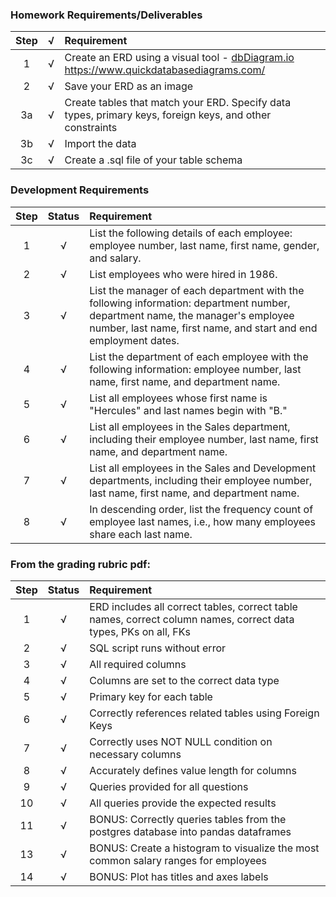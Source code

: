 ### Homework Requirements/Deliverables
| Step  | √ | Requirement |
| :---: | :---: | :--- 
| 1 | √ | Create an ERD using a visual tool - [dbDiagram.io](https://www.dbdiagram.io) https://www.quickdatabasediagrams.com/
| 2 | √ | Save your ERD as an image
| 3a | √ | Create tables that match your ERD. Specify data types, primary keys, foreign keys, and other constraints
| 3b | √ | Import the data
| 3c | √ | Create a .sql file of your table schema

### Development Requirements

| Step | Status | Requirement |
| :---: | :---: | :--- 
| 1 | √ | List the following details of each employee: employee number, last name, first name, gender, and salary.
| 2 | √ | List employees who were hired in 1986.
| 3 | √ | List the manager of each department with the following information: department number, department name, the manager's employee number, last name, first name, and start and end employment dates.
| 4 | √ | List the department of each employee with the following information: employee number, last name, first name, and department name.
| 5 | √ | List all employees whose first name is "Hercules" and last names begin with "B."
| 6 |  √ | List all employees in the Sales department, including their employee number, last name, first name, and department name.
| 7 | √  | List all employees in the Sales and Development departments, including their employee number, last name, first name, and department name.
| 8 | √ | In descending order, list the frequency count of employee last names, i.e., how many employees share each last name.

### From the grading rubric pdf:
| Step | Status | Requirement |
| :---: | :---: | :--- 
| 1 | √ | ERD includes all correct tables, correct table names, correct column names, correct data types, PKs on all, FKs
| 2 | √| SQL script runs without error
| 3 |√ | All required columns
| 4 | √| Columns are set to the correct data type
| 5 | √| Primary key for each table
| 6 | √| Correctly references related tables using Foreign Keys
| 7 | √| Correctly uses NOT NULL condition on necessary columns
| 8 | √| Accurately defines value length for columns
| 9 | √ | Queries provided for all questions
| 10 | √ |  All queries provide the expected results
| 11 | √ | BONUS: Correctly queries tables from the postgres database into pandas dataframes
| 13 | √ | BONUS: Create a histogram to visualize the most common salary ranges for employees
| 14 | √ | BONUS: Plot has titles and axes labels
